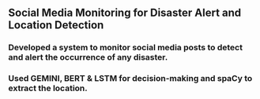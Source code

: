 ## Social Media Monitoring for Disaster Alert and Location Detection
### Developed a system to monitor social media posts to detect and alert the occurrence of any disaster.
### Used GEMINI, BERT & LSTM for decision-making and spaCy to extract the location.
